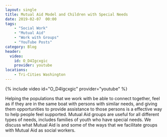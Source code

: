 ```yaml
---
layout: single
title: Mutual Aid Model and Children with Special Needs
date: 2019-02-07  00:00
tags:
    - "Social Work"
    - "Mutual Aid"
    - "Work with Groups"
    - "YouTube Posts"
category: Blog
header:
  video:
    id: O_D4Igcxgic
    provider: youtube
locations: 
    - Tri-Cities Washington
---
```


{% include video id="O_D4Igcxgic" provider="youtube" %}

Helping the populations that we work with be able to connect together, feel as if they are in the same boat with persons with similar needs, and giving them opportunities to provide assistance to those persons is a effective way to help people feel supported. Mutual Aid groups are useful for all different types of needs, includes families of youth who have special needs. We discuss what Mutual Aid is and some of the ways that we facilitate groups with Mutual Aid as social workers.